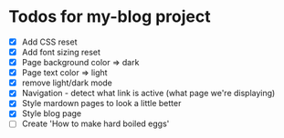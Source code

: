 # Todos for my-blog project

- [x] Add CSS reset
- [x] Add font sizing reset
- [x] Page background color => dark
- [x] Page text color => light
- [x] remove light/dark mode
- [x] Navigation - detect what link is active (what page we're displaying)
- [x] Style mardown pages to look a little better
- [x] Style blog page
- [ ] Create 'How to make hard boiled eggs'